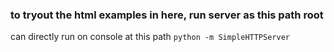 ### to tryout the html examples in here, run server as this path root

can directly run on console at this path ``` python -m SimpleHTTPServer ```
